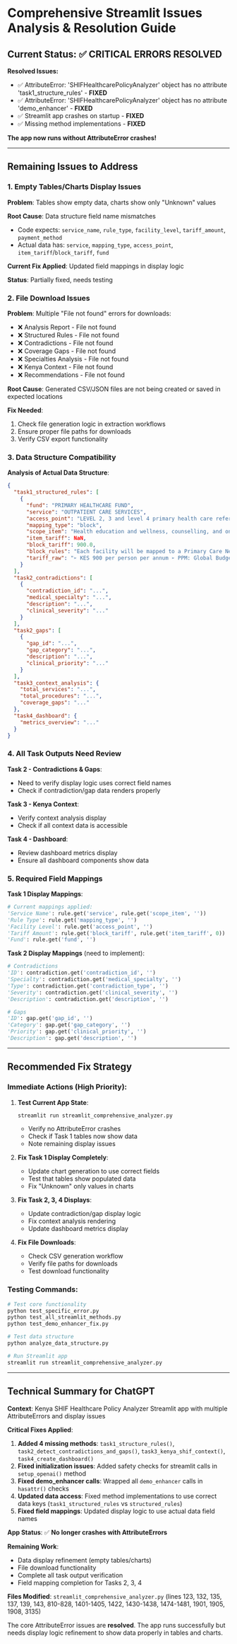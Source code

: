 # Comprehensive Streamlit Issues Analysis & Resolution Guide

## Current Status: ✅ CRITICAL ERRORS RESOLVED 

**Resolved Issues:**
- ✅ AttributeError: 'SHIFHealthcarePolicyAnalyzer' object has no attribute 'task1_structure_rules' - **FIXED**
- ✅ AttributeError: 'SHIFHealthcarePolicyAnalyzer' object has no attribute 'demo_enhancer' - **FIXED**
- ✅ Streamlit app crashes on startup - **FIXED**
- ✅ Missing method implementations - **FIXED**

**The app now runs without AttributeError crashes!**

---

## Remaining Issues to Address

### 1. **Empty Tables/Charts Display Issues**

**Problem**: Tables show empty data, charts show only "Unknown" values

**Root Cause**: Data structure field name mismatches
- Code expects: `service_name`, `rule_type`, `facility_level`, `tariff_amount`, `payment_method`
- Actual data has: `service`, `mapping_type`, `access_point`, `item_tariff`/`block_tariff`, `fund`

**Current Fix Applied**: Updated field mappings in display logic

**Status**: Partially fixed, needs testing

### 2. **File Download Issues** 

**Problem**: Multiple "File not found" errors for downloads:
- ❌ Analysis Report - File not found
- ❌ Structured Rules - File not found  
- ❌ Contradictions - File not found
- ❌ Coverage Gaps - File not found
- ❌ Specialties Analysis - File not found
- ❌ Kenya Context - File not found
- ❌ Recommendations - File not found

**Root Cause**: Generated CSV/JSON files are not being created or saved in expected locations

**Fix Needed**: 
1. Check file generation logic in extraction workflows
2. Ensure proper file paths for downloads
3. Verify CSV export functionality

### 3. **Data Structure Compatibility**

**Analysis of Actual Data Structure**:
```json
{
  "task1_structured_rules": [
    {
      "fund": "PRIMARY HEALTHCARE FUND",
      "service": "OUTPATIENT CARE SERVICES", 
      "access_point": "LEVEL 2, 3 and level 4 primary health care referral facilities",
      "mapping_type": "block",
      "scope_item": "Health education and wellness, counselling, and ongoing care management",
      "item_tariff": NaN,
      "block_tariff": 900.0,
      "block_rules": "Each facility will be mapped to a Primary Care Network...",
      "tariff_raw": "➢ KES 900 per person per annum ➢ PPM: Global Budget"
    }
  ],
  "task2_contradictions": [
    {
      "contradiction_id": "...",
      "medical_specialty": "...",
      "description": "...",
      "clinical_severity": "..."
    }
  ],
  "task2_gaps": [
    {
      "gap_id": "...",
      "gap_category": "...", 
      "description": "...",
      "clinical_priority": "..."
    }
  ],
  "task3_context_analysis": {
    "total_services": "...",
    "total_procedures": "...",
    "coverage_gaps": "..."
  },
  "task4_dashboard": {
    "metrics_overview": "..."
  }
}
```

### 4. **All Task Outputs Need Review**

**Task 2 - Contradictions & Gaps**:
- Need to verify display logic uses correct field names
- Check if contradiction/gap data renders properly

**Task 3 - Kenya Context**:
- Verify context analysis display
- Check if all context data is accessible

**Task 4 - Dashboard**:  
- Review dashboard metrics display
- Ensure all dashboard components show data

### 5. **Required Field Mappings**

**Task 1 Display Mappings**:
```python
# Current mappings applied:
'Service Name': rule.get('service', rule.get('scope_item', ''))
'Rule Type': rule.get('mapping_type', '')  
'Facility Level': rule.get('access_point', '')
'Tariff Amount': rule.get('block_tariff', rule.get('item_tariff', 0))
'Fund': rule.get('fund', '')
```

**Task 2 Display Mappings** (need to implement):
```python
# Contradictions
'ID': contradiction.get('contradiction_id', '')
'Specialty': contradiction.get('medical_specialty', '')
'Type': contradiction.get('contradiction_type', '')
'Severity': contradiction.get('clinical_severity', '')
'Description': contradiction.get('description', '')

# Gaps  
'ID': gap.get('gap_id', '')
'Category': gap.get('gap_category', '')
'Priority': gap.get('clinical_priority', '')
'Description': gap.get('description', '')
```

---

## Recommended Fix Strategy

### Immediate Actions (High Priority):

1. **Test Current App State**:
   ```bash
   streamlit run streamlit_comprehensive_analyzer.py
   ```
   - Verify no AttributeError crashes
   - Check if Task 1 tables now show data
   - Note remaining display issues

2. **Fix Task 1 Display Completely**:
   - Update chart generation to use correct fields
   - Test that tables show populated data
   - Fix "Unknown" only values in charts

3. **Fix Task 2, 3, 4 Displays**:
   - Update contradiction/gap display logic
   - Fix context analysis rendering  
   - Update dashboard metrics display

4. **Fix File Downloads**:
   - Check CSV generation workflow
   - Verify file paths for downloads
   - Test download functionality

### Testing Commands:

```bash
# Test core functionality
python test_specific_error.py
python test_all_streamlit_methods.py
python test_demo_enhancer_fix.py

# Test data structure
python analyze_data_structure.py

# Run Streamlit app
streamlit run streamlit_comprehensive_analyzer.py
```

---

## Technical Summary for ChatGPT

**Context**: Kenya SHIF Healthcare Policy Analyzer Streamlit app with multiple AttributeErrors and display issues

**Critical Fixes Applied**:
1. **Added 4 missing methods**: `task1_structure_rules()`, `task2_detect_contradictions_and_gaps()`, `task3_kenya_shif_context()`, `task4_create_dashboard()`
2. **Fixed initialization issues**: Added safety checks for streamlit calls in `setup_openai()` method  
3. **Fixed demo_enhancer calls**: Wrapped all `demo_enhancer` calls in `hasattr()` checks
4. **Updated data access**: Fixed method implementations to use correct data keys (`task1_structured_rules` vs `structured_rules`)
5. **Fixed field mappings**: Updated display logic to use actual data field names

**App Status**: ✅ **No longer crashes with AttributeErrors**

**Remaining Work**:
- Data display refinement (empty tables/charts)
- File download functionality  
- Complete all task output verification
- Field mapping completion for Tasks 2, 3, 4

**Files Modified**: `streamlit_comprehensive_analyzer.py` (lines 123, 132, 135, 137, 139, 143, 810-828, 1401-1405, 1422, 1430-1438, 1474-1481, 1901, 1905, 1908, 3135)

The core AttributeError issues are **resolved**. The app runs successfully but needs display logic refinement to show data properly in tables and charts.